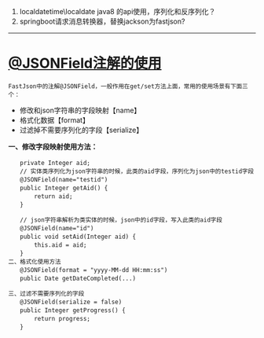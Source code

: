 1. localdatetime\localdate java8 的api使用，序列化和反序列化？
2. springboot请求消息转换器，替换jackson为fastjson?

---

# [@JSONField注解的使用](https://www.cnblogs.com/yucy/p/9057049.html)

```
FastJson中的注解@JSONField，一般作用在get/set方法上面，常用的使用场景有下面三个：
```

- 修改和json字符串的字段映射【name】
- 格式化数据【format】
- 过滤掉不需要序列化的字段【serialize】

**一、修改字段映射使用方法：**

```
　　private Integer aid;
　　// 实体类序列化为json字符串的时候，此类的aid字段，序列化为json中的testid字段
　　@JSONField(name="testid") 
　　public Integer getAid() {
　　    return aid;
　　}

　　// json字符串解析为类实体的时候，json中的id字段，写入此类的aid字段
　　@JSONField(name="id")
　　public void setAid(Integer aid) {
　　    this.aid = aid;
　　}
二、格式化使用方法
　　@JSONField(format = "yyyy-MM-dd HH:mm:ss")
　　public Date getDateCompleted(...)

三、过滤不需要序列化的字段
　　@JSONField(serialize = false)
　　public Integer getProgress() {
    　　return progress;
　　}
```